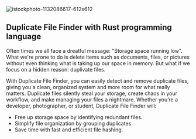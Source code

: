 
![istockphoto-1132086617-612x612](https://github.com/user-attachments/assets/28c9f2ba-c9f7-4f64-b121-73b0933e35ae)
## Duplicate File Finder with Rust programming language 

Often times we all face a dreatful message: "Storage space running low". What we're prone to do is delete items such as documents, files, or pictures without even thinking what is taking up our space in memory. But what if we focus on a hidden reason:  duplivate files. 

With Duplicate File Finder, you can easily detect and remove duplicate files, giving you a clean, organized system and more room for what really matters. Duplicate files silently steal your storage, create chaos in your workflow, and make managing your files a nightmare. Whether you’re a developer, photographer, or student, Duplicate File Finder will:

- Free up storage space by identifying redundant files.
- Simplify file organization by grouping duplicates.
- Save time with fast and efficient file hashing.


